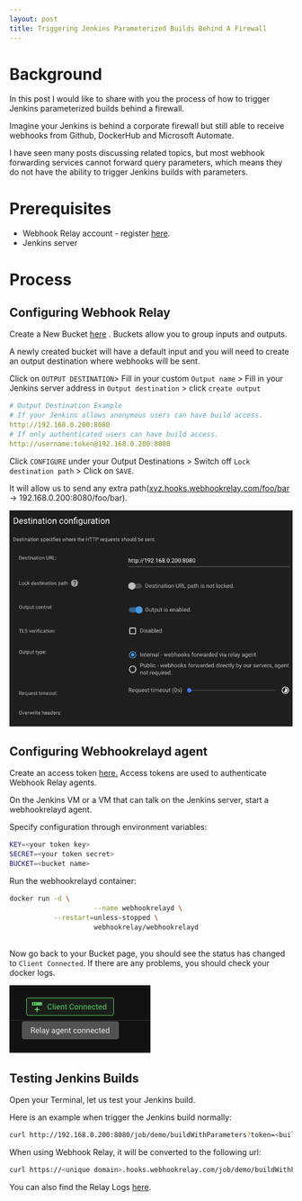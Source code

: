 ```yaml
---
layout: post
title: Triggering Jenkins Parameterized Builds Behind A Firewall
---
```

# Background

In this post I would like to share with you the process of how to trigger Jenkins parameterized builds behind a firewall. 

Imagine your Jenkins is behind a corporate firewall but still able to receive webhooks from Github, DockerHub and Microsoft Automate. 

I have seen many posts discussing related topics, but most webhook forwarding services cannot forward query parameters, which means they do not have the ability to trigger Jenkins builds with parameters.

# Prerequisites

- Webhook Relay account - register [here](https://my.webhookrelay.com/).
- Jenkins server

# Process

## Configuring Webhook Relay

Create a New Bucket [here](https://my.webhookrelay.com/buckets) . Buckets allow you to group inputs and outputs.

A newly created bucket will have a default input and you will need to create an output destination where webhooks will be sent.

Click on `OUTPUT DESTINATION`> Fill in your custom `Output name`  > Fill in your Jenkins server address  in `Output destination`  > click `create output` 

```yaml
# Output Destination Example
# If your Jenkins allows anonymous users can have build access.
http://192.168.0.200:8080
# If only authenticated users can have build access.
http://username:token@192.168.0.200:8080
```

Click `CONFIGURE` under your Output Destinations > Switch off `Lock destination path` > Click on `SAVE`.

It will allow us to send any extra path([xyz.hooks.webhookrelay.com/foo/bar](http://xyz.hooks.webhookrelay.com/foo/bar) -> 192.168.0.200:8080/foo/bar).

![settings](../images/webhookrelay/webhooksettings.png)

## Configuring Webhookrelayd agent

Create an access token [here.](https://my.webhookrelay.com/tokens)  Access tokens are used to authenticate Webhook Relay agents.

On the Jenkins VM or  a VM that can talk on the Jenkins server, start a webhookrelayd agent.

Specify configuration through environment variables:

```bash
KEY=<your token key>
SECRET=<your token secret>
BUCKET=<bucket name>
```

Run the webhookrelayd container:

```bash
docker run -d \
					 --name webhookrelayd \
           --restart=unless-stopped \
					 webhookrelay/webhookrelayd 
					
```

Now go back to your Bucket page, you should see the status has changed to `Client Connected`. If there are any problems, you should check your docker logs.

 

![status](../images/webhookrelay/status.png)

## Testing Jenkins Builds

Open your Terminal, let us test your Jenkins build.

Here is an example when trigger the Jenkins build normally:

```bash
curl http://192.168.0.200:8080/job/demo/buildWithParameters?token=<buildToken>&env=dev&version=20210804&user=john.doe
```

When using Webhook Relay, it will be converted to the following url:

```bash
curl https://<unique domain>.hooks.webhookrelay.com/job/demo/buildWithParameters?token=<buildToken>&env=dev&version=20210804&user=john.doe
```

You can also find the Relay Logs [here](https://my.webhookrelay.com/logs).